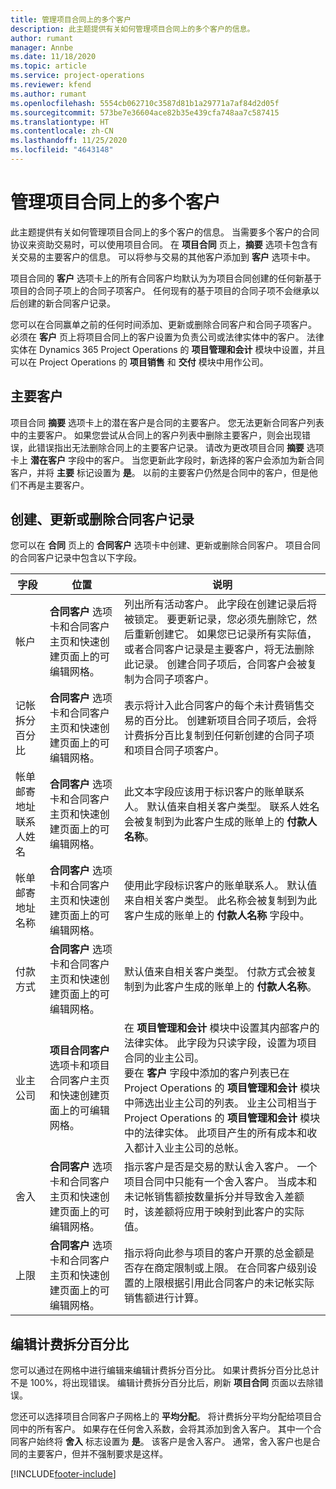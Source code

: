 ```yaml
---
title: 管理项目合同上的多个客户
description: 此主题提供有关如何管理项目合同上的多个客户的信息。
author: rumant
manager: Annbe
ms.date: 11/18/2020
ms.topic: article
ms.service: project-operations
ms.reviewer: kfend
ms.author: rumant
ms.openlocfilehash: 5554cb062710c3587d81b1a29771a7af84d2d05f
ms.sourcegitcommit: 573be7e36604ace82b35e439cfa748aa7c587415
ms.translationtype: HT
ms.contentlocale: zh-CN
ms.lasthandoff: 11/25/2020
ms.locfileid: "4643148"
---
```

# <a name="manage-multiple-customers-on-project-contracts"></a>管理项目合同上的多个客户

此主题提供有关如何管理项目合同上的多个客户的信息。 当需要多个客户的合同协议来资助交易时，可以使用项目合同。 在 **项目合同** 页上，**摘要** 选项卡包含有关交易的主要客户的信息。 可以将参与交易的其他客户添加到 **客户** 选项卡中。

项目合同的 **客户** 选项卡上的所有合同客户均默认为为项目合同创建的任何新基于项目的合同子项上的合同子项客户。 任何现有的基于项目的合同子项不会继承以后创建的新合同客户记录。

您可以在合同赢单之前的任何时间添加、更新或删除合同客户和合同子项客户。 必须在 **客户** 页上将项目合同上的客户设置为负责公司或法律实体中的客户。 法律实体在 Dynamics 365 Project Operations 的 **项目管理和会计** 模块中设置，并且可以在 Project Operations 的 **项目销售** 和 **交付** 模块中用作公司。

## <a name="primary-customers"></a>主要客户

项目合同 **摘要** 选项卡上的潜在客户是合同的主要客户。 您无法更新合同客户列表中的主要客户。 如果您尝试从合同上的客户列表中删除主要客户，则会出现错误，此错误指出无法删除合同上的主要客户记录。 请改为更改项目合同 **摘要** 选项卡上 **潜在客户** 字段中的客户。 当您更新此字段时，新选择的客户会添加为新合同客户，并将 **主要** 标记设置为 **是**。 以前的主要客户仍然是合同中的客户，但是他们不再是主要客户。

## <a name="create-update-or-delete-a-contract-customer-record"></a>创建、更新或删除合同客户记录

您可以在 **合同** 页上的 **合同客户** 选项卡中创建、更新或删除合同客户。 项目合同的合同客户记录中包含以下字段。

| **字段** | **位置** | **说明** | 
| --- | --- | --- | 
| 帐户​​ | **合同客户** 选项卡和合同客户主页和快速创建页面上的可编辑网格。 | 列出所有活动客户。 此字段在创建记录后将被锁定。 要更新记录，您必须先删除它，然后重新创建它。 如果您已记录所有实际值，或者合同客户记录是主要客户，将无法删除此记录。 创建合同子项后，合同客户会被复制为合同子项客户。 |
| 记帐拆分百分比 | **合同客户** 选项卡和合同客户主页和快速创建页面上的可编辑网格。 | 表示将计入此合同客户的每个未计费销售交易的百分比。 创建新项目合同子项后，会将计费拆分百比复制到任何新创建的合同子项和项目合同子项客户。 |
| 帐单邮寄地址联系人姓名 | **合同客户** 选项卡和合同客户主页和快速创建页面上的可编辑网格。 | 此文本字段应该用于标识客户的账单联系人。 默认值来自相关客户类型。 联系人姓名会被复制到为此客户生成的账单上的 **付款人名称**。 |
| 帐单邮寄地址名称 | **合同客户** 选项卡和合同客户主页和快速创建页面上的可编辑网格。 | 使用此字段标识客户的账单联系人。 默认值来自相关客户类型。 此名称会被复制到为此客户生成的账单上的 **付款人名称** 字段中。 |
| 付款方式 | **合同客户** 选项卡和合同客户主页和快速创建页面上的可编辑网格。 | 默认值来自相关客户类型。 付款方式会被复制到为此客户生成的账单上的 **付款人名称**。 |
| 业主公司 | **项目合同客户** 选项卡和项目合同客户主页和快速创建页面上的可编辑网格。 | 在 **项目管理和会计** 模块中设置其内部客户的法律实体。 此字段为只读字段，设置为项目合同的业主公司。</br>要在 **客户** 字段中添加的客户列表已在 Project Operations 的 **项目管理和会计** 模块中筛选出业主公司的列表。 业主公司相当于 Project Operations 的 **项目管理和会计** 模块中的法律实体。 此项目产生的所有成本和收入都计入业主公司的总帐。 |
| 舍入 | **合同客户** 选项卡和合同客户主页和快速创建页面上的可编辑网格。 | 指示客户是否是交易的默认舍入客户。 一个项目合同中只能有一个舍入客户。 当成本和未记帐销售额按数量拆分并导致舍入差额时，该差额将应用于映射到此客户的实际值。 |
| 上限 | **合同客户** 选项卡和合同客户主页和快速创建页面上的可编辑网格。 | 指示将向此参与项目的客户开票的总金额是否存在商定限制或上限。 在合同客户级别设置的上限根据引用此合同客户的未记帐实际销售额进行计算。 |

## <a name="edit-billing-split-percentages"></a>编辑计费拆分百分比

您可以通过在网格中进行编辑来编辑计费拆分百分比。 如果计费拆分百分比总计不是 100%，将出现错误。 编辑计费拆分百分比后，刷新 **项目合同** 页面以去除错误。

您还可以选择项目合同客户子网格上的 **平均分配**。 将计费拆分平均分配给项目合同中的所有客户。 如果存在任何舍入系数，会将其添加到舍入客户。 其中一个合同客户始终将 **舍入** 标志设置为 **是**。 该客户是舍入客户。 通常，舍入客户也是合同的主要客户，但并不强制要求是这样。


[!INCLUDE[footer-include](../includes/footer-banner.md)]
